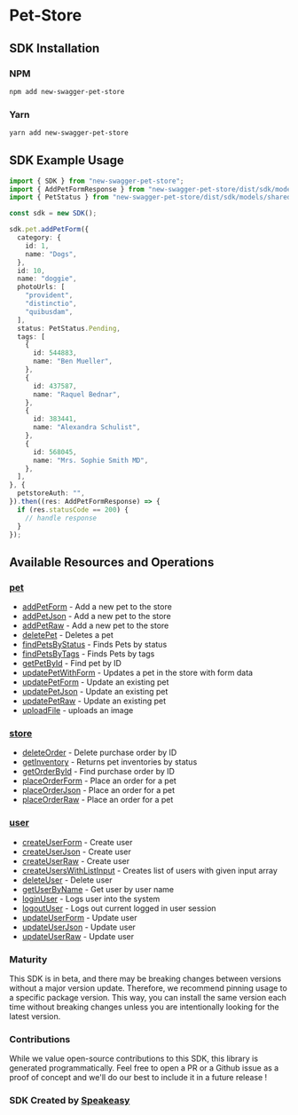 # Pet-Store

<!-- Start SDK Installation -->
## SDK Installation

### NPM

```bash
npm add new-swagger-pet-store
```

### Yarn

```bash
yarn add new-swagger-pet-store
```
<!-- End SDK Installation -->

## SDK Example Usage
<!-- Start SDK Example Usage -->
```typescript
import { SDK } from "new-swagger-pet-store";
import { AddPetFormResponse } from "new-swagger-pet-store/dist/sdk/models/operations";
import { PetStatus } from "new-swagger-pet-store/dist/sdk/models/shared";

const sdk = new SDK();

sdk.pet.addPetForm({
  category: {
    id: 1,
    name: "Dogs",
  },
  id: 10,
  name: "doggie",
  photoUrls: [
    "provident",
    "distinctio",
    "quibusdam",
  ],
  status: PetStatus.Pending,
  tags: [
    {
      id: 544883,
      name: "Ben Mueller",
    },
    {
      id: 437587,
      name: "Raquel Bednar",
    },
    {
      id: 383441,
      name: "Alexandra Schulist",
    },
    {
      id: 568045,
      name: "Mrs. Sophie Smith MD",
    },
  ],
}, {
  petstoreAuth: "",
}).then((res: AddPetFormResponse) => {
  if (res.statusCode == 200) {
    // handle response
  }
});
```
<!-- End SDK Example Usage -->

<!-- Start SDK Available Operations -->
## Available Resources and Operations


### [pet](docs/pet/README.md)

* [addPetForm](docs/pet/README.md#addpetform) - Add a new pet to the store
* [addPetJson](docs/pet/README.md#addpetjson) - Add a new pet to the store
* [addPetRaw](docs/pet/README.md#addpetraw) - Add a new pet to the store
* [deletePet](docs/pet/README.md#deletepet) - Deletes a pet
* [findPetsByStatus](docs/pet/README.md#findpetsbystatus) - Finds Pets by status
* [findPetsByTags](docs/pet/README.md#findpetsbytags) - Finds Pets by tags
* [getPetById](docs/pet/README.md#getpetbyid) - Find pet by ID
* [updatePetWithForm](docs/pet/README.md#updatepetwithform) - Updates a pet in the store with form data
* [updatePetForm](docs/pet/README.md#updatepetform) - Update an existing pet
* [updatePetJson](docs/pet/README.md#updatepetjson) - Update an existing pet
* [updatePetRaw](docs/pet/README.md#updatepetraw) - Update an existing pet
* [uploadFile](docs/pet/README.md#uploadfile) - uploads an image

### [store](docs/store/README.md)

* [deleteOrder](docs/store/README.md#deleteorder) - Delete purchase order by ID
* [getInventory](docs/store/README.md#getinventory) - Returns pet inventories by status
* [getOrderById](docs/store/README.md#getorderbyid) - Find purchase order by ID
* [placeOrderForm](docs/store/README.md#placeorderform) - Place an order for a pet
* [placeOrderJson](docs/store/README.md#placeorderjson) - Place an order for a pet
* [placeOrderRaw](docs/store/README.md#placeorderraw) - Place an order for a pet

### [user](docs/user/README.md)

* [createUserForm](docs/user/README.md#createuserform) - Create user
* [createUserJson](docs/user/README.md#createuserjson) - Create user
* [createUserRaw](docs/user/README.md#createuserraw) - Create user
* [createUsersWithListInput](docs/user/README.md#createuserswithlistinput) - Creates list of users with given input array
* [deleteUser](docs/user/README.md#deleteuser) - Delete user
* [getUserByName](docs/user/README.md#getuserbyname) - Get user by user name
* [loginUser](docs/user/README.md#loginuser) - Logs user into the system
* [logoutUser](docs/user/README.md#logoutuser) - Logs out current logged in user session
* [updateUserForm](docs/user/README.md#updateuserform) - Update user
* [updateUserJson](docs/user/README.md#updateuserjson) - Update user
* [updateUserRaw](docs/user/README.md#updateuserraw) - Update user
<!-- End SDK Available Operations -->

### Maturity

This SDK is in beta, and there may be breaking changes between versions without a major version update. Therefore, we recommend pinning usage
to a specific package version. This way, you can install the same version each time without breaking changes unless you are intentionally
looking for the latest version.

### Contributions

While we value open-source contributions to this SDK, this library is generated programmatically.
Feel free to open a PR or a Github issue as a proof of concept and we'll do our best to include it in a future release !

### SDK Created by [Speakeasy](https://docs.speakeasyapi.dev/docs/using-speakeasy/client-sdks)

